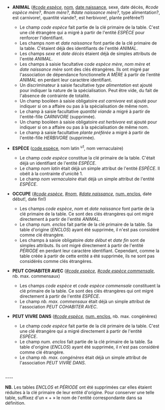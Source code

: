 - **ANIMAL** (<ins>_#code espèce_</ins>, <ins>nom</ins>, <ins>date naissance</ins>, sexe, date décès, _#code espèce mère?_, _#nom mère?_, _#date naissance mère?_, type alimentation?, est carnivore!, quantité viande?, est herbivore!, plante préférée?)
  - Le champ _code espèce_ fait partie de la clé primaire de la table. C'est une clé étrangère qui a migré à partir de l'entité _ESPÈCE_ pour renforcer l'identifiant.
  - Les champs _nom_ et _date naissance_ font partie de la clé primaire de la table. C'étaient déjà des identifiants de l'entité _ANIMAL_.
  - Les champs _sexe_ et _date décès_ étaient déjà de simples attributs de l'entité _ANIMAL_.
  - Les champs à saisie facultative _code espèce mère_, _nom mère_ et _date naissance mère_ sont des clés étrangères. Ils ont migré par l'association de dépendance fonctionnelle _A MÈRE_ à partir de l'entité _ANIMAL_ en perdant leur caractère identifiant.
  - Un discriminateur à saisie facultative _type alimentation_ est ajouté pour indiquer la nature de la spécialisation. Peut être vide, du fait de l'absence de contrainte de totalité.
  - Un champ booléen à saisie obligatoire _est carnivore_ est ajouté pour indiquer si on a affaire ou pas à la spécialisation de même nom.
  - Le champ à saisie facultative _quantité viande_ a migré à partir de l'entité-fille _CARNIVORE_ (supprimée).
  - Un champ booléen à saisie obligatoire _est herbivore_ est ajouté pour indiquer si on a affaire ou pas à la spécialisation de même nom.
  - Le champ à saisie facultative _plante préférée_ a migré à partir de l'entité-fille _HERBIVORE_ (supprimée).

- **ESPÈCE** (<ins>code espèce</ins>, nom latin <sup>u1</sup>, nom vernaculaire)
  - Le champ _code espèce_ constitue la clé primaire de la table. C'était déjà un identifiant de l'entité _ESPÈCE_.
  - Le champ _nom latin_ était déjà un simple attribut de l'entité _ESPÈCE_. Il obéit à la contrainte d'unicité 1.
  - Le champ _nom vernaculaire_ était déjà un simple attribut de l'entité _ESPÈCE_.

- **OCCUPE** (<ins>_#code espèce_</ins>, <ins>_#nom_</ins>, <ins>_#date naissance_</ins>, <ins>num. enclos</ins>, date début!, date fin!)
  - Les champs _code espèce_, _nom_ et _date naissance_ font partie de la clé primaire de la table. Ce sont des clés étrangères qui ont migré directement à partir de l'entité _ANIMAL_.
  - Le champ _num. enclos_ fait partie de la clé primaire de la table. Sa table d'origine (_ENCLOS_) ayant été supprimée, il n'est pas considéré comme clé étrangère.
  - Les champs à saisie obligatoire _date début_ et _date fin_ sont de simples attributs. Ils ont migré directement à partir de l'entité _PÉRIODE_ en perdant leur caractère identifiant. Cependant, comme la table créée à partir de cette entité a été supprimée, ils ne sont pas considérés comme clés étrangères.

- **PEUT COHABITER AVEC** (<ins>_#code espèce_</ins>, <ins>_#code espèce commensale_</ins>, nb. max. commensaux)
  - Les champs _code espèce_ et _code espèce commensale_ constituent la clé primaire de la table. Ce sont des clés étrangères qui ont migré directement à partir de l'entité _ESPÈCE_.
  - Le champ _nb. max. commensaux_ était déjà un simple attribut de l'association _PEUT COHABITER AVEC_.

- **PEUT VIVRE DANS** (<ins>_#code espèce_</ins>, <ins>num. enclos</ins>, nb. max. congénères)
  - Le champ _code espèce_ fait partie de la clé primaire de la table. C'est une clé étrangère qui a migré directement à partir de l'entité _ESPÈCE_.
  - Le champ _num. enclos_ fait partie de la clé primaire de la table. Sa table d'origine (_ENCLOS_) ayant été supprimée, il n'est pas considéré comme clé étrangère.
  - Le champ _nb. max. congénères_ était déjà un simple attribut de l'association _PEUT VIVRE DANS_.
<br>
----


**NB.** Les tables _ENCLOS_ et _PÉRIODE_ ont été supprimées car elles étaient réduites à la clé primaire de leur entité d'origine. Pour conserver une telle table, suffixez d'un « + » le nom de l'entité correspondante dans sa définition.
